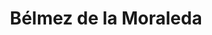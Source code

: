 ---
title: Bélmez de la Moraleda
url: /belmez-de-la-moraleda/
latitude: 37.724
longitude: -3.381
---